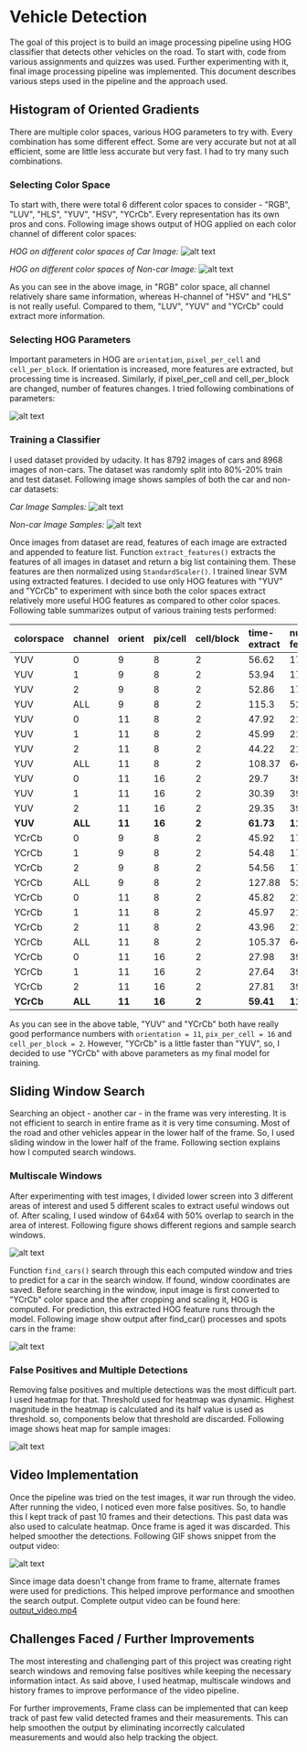 # **Vehicle Detection**

The goal of this project is to build an image processing pipeline using HOG classifier that detects other vehicles on the road. To start with, code from various assignments and quizzes was used. Further experimenting with it, final image processing pipeline was implemented. This document describes various steps used in the pipeline and the approach used.

## Histogram of Oriented Gradients

There are multiple color spaces, various HOG parameters to try with. Every combination has some different effect. Some are very accurate but not at all efficient, some are little less accurate but very fast. I had to try many such combinations.

### Selecting Color Space

To start with, there were total 6 different color spaces to consider - "RGB", "LUV", "HLS", "YUV", "HSV", "YCrCb". Every representation has its own pros and cons. Following image shows output of HOG applied on each color channel of different color spaces:

_HOG on different color spaces of Car Image:_
![alt text](writeup_data/hog_sample.png "hog_sample")

_HOG on different color spaces of Non-car Image:_
![alt text](writeup_data/hog_sample_noncar.png "hog_sample_noncar")

As you can see in the above image, in "RGB" color space, all channel relatively share same information, whereas H-channel of "HSV" and "HLS" is not really useful. Compared to them, "LUV", "YUV" and "YCrCb" could extract more information.

### Selecting HOG Parameters

Important parameters in HOG are `orientation`, `pixel_per_cell` and `cell_per_block`. If orientation is increased, more features are extracted, but processing time is increased. Similarly, if pixel_per_cell and cell_per_block are changed, number of features changes. I tried following combinations of parameters:

![alt text](writeup_data/hog_values.png "hog_values")

### Training a Classifier

I used dataset provided by udacity. It has 8792 images of cars and 8968 images of non-cars. The dataset was randomly split into 80%-20% train and test dataset. Following image shows samples of both the car and non-car datasets:

_Car Image Samples:_
![alt text](writeup_data/dataset_sample_car.png "dataset_sample_car")

_Non-car Image Samples:_
![alt text](writeup_data/dataset_sample_noncar.png "dataset_sample_noncar")

Once images from dataset are read, features of each image are extracted and appended to feature list. Function `extract_features()` extracts the features of all images in dataset and return a big list containing them. These features are then normalized using `StandardScaler()`. I trained linear SVM using extracted features. I decided to use only HOG features with "YUV" and "YCrCb" to experiment with since both the color spaces extract relatively more useful HOG features as compared to other color spaces. Following table summarizes output of various training tests performed:

| colorspace | channel | orient | pix/cell | cell/block | time-extract | num-features | time-train | train-accuracy | test-accuracy |
|:-----------|:--------|:-------|:---------|:-----------|:-------------|:-------------|:-----------|:---------------|:--------------|
| YUV        | 0       | 9      | 8        | 2          | 56.62        | 1764         | 8.52       | 0.9999         | 0.9479        |
| YUV        | 1       | 9      | 8        | 2          | 53.94        | 1764         | 10.78      | 0.9977         | 0.9248        |
| YUV        | 2       | 9      | 8        | 2          | 52.86        | 1764         | 20.91      | 0.9602         | 0.8958        |
| YUV        | ALL     | 9      | 8        | 2          | 115.3        | 5292         | 4.06       | 1.0            | 0.9845        |
| YUV        | 0       | 11     | 8        | 2          | 47.92        | 2156         | 8.72       | 0.9999         | 0.9527        |
| YUV        | 1       | 11     | 8        | 2          | 45.99        | 2156         | 10.99      | 0.9992         | 0.935         |
| YUV        | 2       | 11     | 8        | 2          | 44.22        | 2156         | 16.91      | 0.9927         | 0.906         |
| YUV        | ALL     | 11     | 8        | 2          | 108.37       | 6468         | 3.81       | 1.0            | 0.9879        |
| YUV        | 0       | 11     | 16       | 2          | 29.7         | 396          | 3.53       | 0.9758         | 0.9665        |
| YUV        | 1       | 11     | 16       | 2          | 30.39        | 396          | 5.48       | 0.9632         | 0.9561        |
| YUV        | 2       | 11     | 16       | 2          | 29.35        | 396          | 7.39       | 0.939          | 0.9389        |
| **YUV**    | **ALL** | **11** | **16**   | **2**      | **61.73**    | **1188**     | **2.01**   | **1.0**        | **0.987**     |
| YCrCb      | 0       | 9      | 8        | 2          | 45.92        | 1764         | 7.55       | 0.9999         | 0.9386        |
| YCrCb      | 1       | 9      | 8        | 2          | 54.48        | 1764         | 11.83      | 0.997          | 0.9262        |
| YCrCb      | 2       | 9      | 8        | 2          | 54.56        | 1764         | 15.33      | 0.9804         | 0.9136        |
| YCrCb      | ALL     | 9      | 8        | 2          | 127.88       | 5292         | 14.18      | 1.0            | 0.9837        |
| YCrCb      | 0       | 11     | 8        | 2          | 45.82        | 2156         | 9.11       | 1.0            | 0.9566        |
| YCrCb      | 1       | 11     | 8        | 2          | 45.97        | 2156         | 13.3       | 0.9997         | 0.924         |
| YCrCb      | 2       | 11     | 8        | 2          | 43.96        | 2156         | 13.76      | 0.9995         | 0.9209        |
| YCrCb      | ALL     | 11     | 8        | 2          | 105.37       | 6468         | 15.68      | 1.0            | 0.9834        |
| YCrCb      | 0       | 11     | 16       | 2          | 27.98        | 396          | 3.27       | 0.9749         | 0.9654        |
| YCrCb      | 1       | 11     | 16       | 2          | 27.64        | 396          | 5.85       | 0.9619         | 0.9488        |
| YCrCb      | 2       | 11     | 16       | 2          | 27.81        | 396          | 6.38       | 0.9445         | 0.9381        |
| **YCrCb**  | **ALL** | **11** | **16**   | **2**      | **59.41**    | **1188**     | **1.95**   | **1.0**        | **0.9876**    |

As you can see in the above table, "YUV" and "YCrCb" both have really good performance numbers with `orientation = 11`, `pix_per_cell = 16` and `cell_per_block = 2`. However, "YCrCb" is a little faster than "YUV", so, I decided to use "YCrCb" with above parameters as my final model for training.

## Sliding Window Search

Searching an object - another car - in the frame was very interesting. It is not efficient to search in entire frame as it is very time consuming. Most of the road and other vehicles appear in the lower half of the frame. So, I used sliding window in the lower half of the frame. Following section explains how I computed search windows.

### Multiscale Windows

After experimenting with test images, I divided lower screen into 3 different areas of interest and used 5 different scales to extract useful windows out of. After scaling, I used window of 64x64 with 50% overlap to search in the area of interest. Following figure shows different regions and sample search windows. 

![alt text](writeup_data/sliding_window.png "sliding_window")

Function `find_cars()` search through this each computed window and tries to predict for a car in the search window. If found, window coordinates are saved. Before searching in the window, input image is first converted to "YCrCb" color space and the after cropping and scaling it, HOG is computed. For prediction, this extracted HOG feature runs through the model. Following image show output after find_car() processes and spots cars in the frame:

![alt text](writeup_data/search_output.png "search_output")

### False Positives and Multiple Detections

Removing false positives and multiple detections was the most difficult part. I used heatmap for that. Threshold used for heatmap was dynamic. Highest magnitude in the heatmap is calculated and its half value is used as threshold. so, components below that threshold are discarded. Following image shows heat map for sample images:

![alt text](writeup_data/heatmap.png "heatmap")

## Video Implementation

Once the pipeline was tried on the test images, it war run through the video. After running the video, I noticed even more false positives. So, to handle this I kept track of past 10 frames and their detections. This past data was also used to calculate heatmap. Once frame is aged it was discarded. This helped smoother the detections. Following GIF shows snippet from the output video:

![alt text](writeup_data/output_video.gif "output_video")

Since image data doesn't change from frame to frame, alternate frames were used for predictions. This helped improve performance and smoothen the search output.
Complete output video can be found here: [output_video.mp4](output_video.mp4)

## Challenges Faced / Further Improvements

The most interesting and challenging part of this project was creating right search windows and removing false positives while keeping the necessary information intact. As said above, I used heatmap, multiscale windows and history frames to improve performance of the video pipeline.

For further improvements, Frame class can be implemented that can keep track of past few valid detected frames and their measurements. This can help smoothen the output by eliminating incorrectly calculated measurements and would also help tracking the object.


